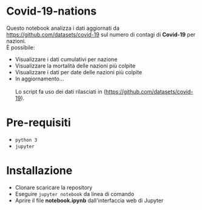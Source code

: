 # Covid-19-nations
Questo notebook analizza i dati aggiornati da https://github.com/datasets/covid-19 sul numero di contagi di <b>Covid-19</b> per nazioni.<br>
È possibile:
* Visualizzare i dati cumulativi per nazione
* Visualizzare la mortalità delle nazioni più colpite
* Visualizzare i dati per date delle nazioni più colpite
* In aggiornamento...
<br><br>
Lo script fa uso dei dati rilasciati in (https://github.com/datasets/covid-19).

# Pre-requisiti
* `python 3`
* `jupyter`

# Installazione
* Clonare scaricare la repository
* Eseguire `jupyter notebook` da linea di comando
* Aprire il file <b>notebook.ipynb</b> dall'interfaccia web di Jupyter